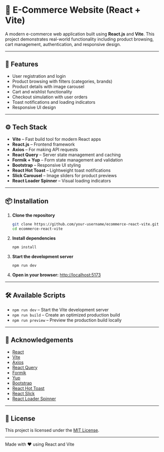 # 🛒 E-Commerce Website (React + Vite)

A modern e-commerce web application built using **React.js** and **Vite**. This project demonstrates real-world functionality including product browsing, cart management, authentication, and responsive design.

---

## 🚀 Features

- User registration and login  
- Product browsing with filters (categories, brands)  
- Product details with image carousel  
- Cart and wishlist functionality  
- Checkout simulation with user orders  
- Toast notifications and loading indicators  
- Responsive UI design  

---

## ⚙️ Tech Stack

- **Vite** – Fast build tool for modern React apps  
- **React.js** – Frontend framework  
- **Axios** – For making API requests  
- **React Query** – Server state management and caching  
- **Formik + Yup** – Form state management and validation  
- **Bootstrap** – Responsive UI styling  
- **React Hot Toast** – Lightweight toast notifications  
- **Slick Carousel** – Image sliders for product previews  
- **React Loader Spinner** – Visual loading indicators  

---

## 📦 Installation

1. **Clone the repository**
   
   ```bash
   git clone https://github.com/your-username/ecommerce-react-vite.git
   cd ecommerce-react-vite


2. **Install dependencies**

   ```bash
   npm install


3. **Start the development server**

   ```bash
   npm run dev
   ````

4. **Open in your browser:**
   [http://localhost:5173](http://localhost:5173)

----

## 🛠 Available Scripts

* `npm run dev` – Start the Vite development server
* `npm run build` – Create an optimized production build
* `npm run preview` – Preview the production build locally

---

## 🙌 Acknowledgements

* [React](https://reactjs.org/)
* [Vite](https://vitejs.dev/)
* [Axios](https://axios-http.com/)
* [React Query](https://tanstack.com/query)
* [Formik](https://formik.org/)
* [Yup](https://github.com/jquense/yup)
* [Bootstrap](https://getbootstrap.com/)
* [React Hot Toast](https://react-hot-toast.com/)
* [React Slick](https://react-slick.neostack.com/)
* [React Loader Spinner](https://mhnpd.github.io/react-loader-spinner/)

---

## 📄 License

This project is licensed under the [MIT License](LICENSE).

---

Made with ❤️ using React and Vite
